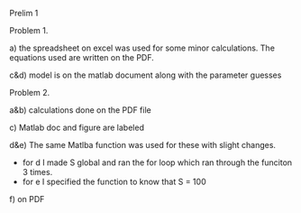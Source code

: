Prelim 1

Problem 1.

a) the spreadsheet on excel was used for some minor calculations. The equations used are written on the PDF.

c&d) model is on the matlab document along with the parameter guesses

Problem 2.

a&b) calculations done on the PDF file

c) Matlab doc and figure are labeled

d&e) The same Matlba function was used for these with slight changes. 
- for d I made S global and ran the for loop which ran through the funciton 3 times. 
- for e I specified the function to know that S = 100

f) on PDF